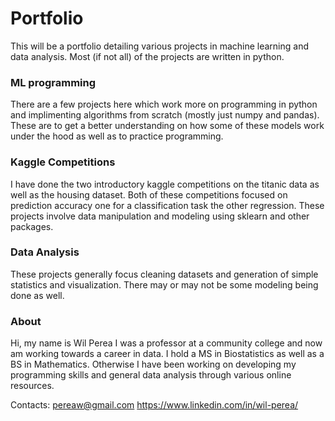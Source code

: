 # Portfolio
This will be a portfolio detailing various projects in machine learning and data analysis. Most (if not all) of the projects are written in python.

### ML programming
There are a few projects here which work more on programming in python and implimenting algorithms from scratch (mostly just numpy and pandas). These are
to get a better understanding on how some of these models work under the hood as well as to practice programming.

### Kaggle Competitions
I have done the two introductory kaggle competitions on the titanic data as well as the housing dataset. Both of these competitions focused on prediction accuracy one for a classification task the other regression. These projects involve data manipulation and modeling using sklearn and other packages.

### Data Analysis
These projects generally focus cleaning datasets and generation of simple statistics and visualization. There may or may not be some modeling being done as well.

### About

Hi, my name is Wil Perea I was a professor at a community college and now am working towards a career in data. I hold a MS in Biostatistics
as well as a BS in Mathematics. Otherwise I have been working on developing my programming skills and general data analysis through various online resources.

Contacts:
pereaw@gmail.com
https://www.linkedin.com/in/wil-perea/
